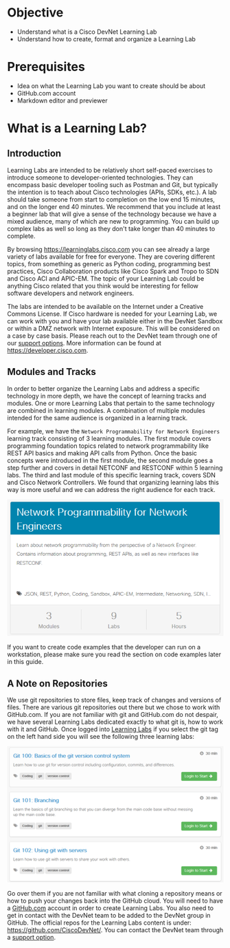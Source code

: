 # Objective

* Understand what is a Cisco DevNet Learning Lab
* Understand how to create, format and organize a Learning Lab

# Prerequisites

* Idea on what the Learning Lab you want to create should be about
* GitHub.com account
* Markdown editor and previewer

# What is a Learning Lab?

## Introduction

Learning Labs are intended to be relatively short self-paced exercises to introduce someone to developer-oriented technologies. They can encompass basic developer tooling such as Postman and Git, but typically the intention is to teach about Cisco technologies (APIs, SDKs, etc.). A lab should take someone from start to completion on the low end 15 minutes, and on the longer end 40 minutes. We recommend that you include at least a beginner lab that will give a sense of the technology because we have a mixed audience, many of which are new to programming. You can build up complex labs as well so long as they don't take longer than 40 minutes to complete.

By browsing https://learninglabs.cisco.com you can see already a large variety of labs available for free for everyone. They are covering different topics, from something as generic as Python coding, programming best practices, Cisco Collaboration products like Cisco Spark and Tropo to SDN and Cisco ACI and APIC-EM. The topic of your Learning Lab could be anything Cisco related that you think would be interesting for fellow software developers and network engineers.

The labs are intended to be available on the Internet under a Creative Commons License. If Cisco hardware is needed for your Learning Lab, we can work with you and have your lab
available either in the DevNet Sandbox or within a DMZ network with Internet exposure. This will be considered on a case by case basis. Please reach out to the DevNet team through one of our [support options](https://developer.cisco.com/site/devnet/support/). More information can be found at https://developer.cisco.com.

## Modules and Tracks

In order to better organize the Learning Labs and address a specific technology in more depth, we have the concept of learning tracks and modules. One or more Learning Labs that pertain to
the same technology are combined in learning modules. A combination of multiple modules intended for the same audience is organized in a learning track.

For example, we have the `Network Programmability for Network Engineers` learning track consisting of 3 learning modules. The first module covers programming foundation topics
related to network programmability like REST API basics and making API calls from Python. Once the basic concepts were introduced in the first module, the second module goes a step further
and covers in detail NETCONF and RESTCONF within 5 learning labs. The third and last module of this specific learning track, covers SDN and Cisco Network Controllers. We found that
organizing learning labs this way is more useful and we can address the right audience for each track.

![Figure](assets/images/ll-modules-tracks01.png)

If you want to create code examples that the developer can run on a workstation, please make sure you read the section on code examples later in this guide.

## A Note on Repositories

We use git repositories to store files, keep track of changes and versions of files. There are various git repositories out there but we chose to work with GitHub.com. If you are not familiar with git and GitHub.com do not despair, we have several Learning Labs dedicated exactly to what git is, how to work with it and GitHub. Once logged into [Learning Labs](https://learninglabs.cisco.com) if you select the git tag on the left hand side you will see the following three learning labs:

![Figure](assets/images/git01.png)

Go over them if you are not familiar with what cloning a repository means or how to push your changes back into the GitHub cloud. You will need to have a [GitHub.com](https://github.com/) account in order to create Learning Labs. You also need to get in contact with the DevNet team to be added to the DevNet group in GitHub. The official repos for the Learning Labs content is under: https://github.com/CiscoDevNet/. You can contact the DevNet team through a [support option](https://developer.cisco.com/site/devnet/support/).
